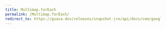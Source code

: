 ```yaml
---
title: Multimap.forEach
permalink: /Multimap.forEach/
redirect_to: https://guava.dev/releases/snapshot-jre/api/docs/com/google/common/collect/Multimap.html#forEach-java.util.function.BiConsumer-
---
```

